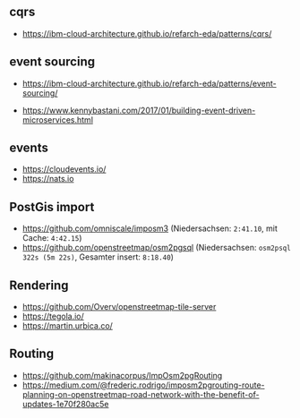 ## cqrs

- https://ibm-cloud-architecture.github.io/refarch-eda/patterns/cqrs/

## event sourcing

- https://ibm-cloud-architecture.github.io/refarch-eda/patterns/event-sourcing/

- https://www.kennybastani.com/2017/01/building-event-driven-microservices.html

## events

- https://cloudevents.io/
- https://nats.io

## PostGis import

- https://github.com/omniscale/imposm3 (Niedersachsen: `2:41.10`, mit Cache: `4:42.15`)
- https://github.com/openstreetmap/osm2pgsql (Niedersachsen: `osm2psql 322s (5m 22s)`, Gesamter insert: `8:18.40`)

## Rendering

- https://github.com/Overv/openstreetmap-tile-server
- https://tegola.io/
- https://martin.urbica.co/

## Routing

- https://github.com/makinacorpus/ImpOsm2pgRouting
- https://medium.com/@frederic.rodrigo/imposm2pgrouting-route-planning-on-openstreetmap-road-network-with-the-benefit-of-updates-1e70f280ac5e
